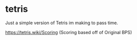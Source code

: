 # tetris
Just a simple version of Tetris im making to pass time.




https://tetris.wiki/Scoring (Scoring based off of Original BPS)